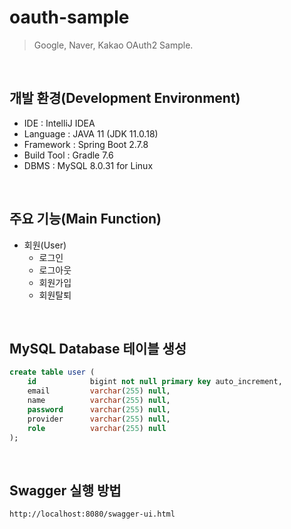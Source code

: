 # oauth-sample
> Google, Naver, Kakao OAuth2 Sample.

<br>

## 개발 환경(Development Environment)
- IDE : IntelliJ IDEA
- Language : JAVA 11 (JDK 11.0.18)
- Framework : Spring Boot 2.7.8
- Build Tool : Gradle 7.6
- DBMS : MySQL 8.0.31 for Linux

<br>

## 주요 기능(Main Function)
- 회원(User)
    - 로그인
    - 로그아웃
    - 회원가입
    - 회원탈퇴

<br>

## MySQL Database 테이블 생성
```SQL
create table user (
    id            bigint not null primary key auto_increment,
    email         varchar(255) null,
    name          varchar(255) null,
    password      varchar(255) null,
    provider      varchar(255) null,
    role          varchar(255) null
);
```

<br>

## Swagger 실행 방법
```shell
http://localhost:8080/swagger-ui.html
```
